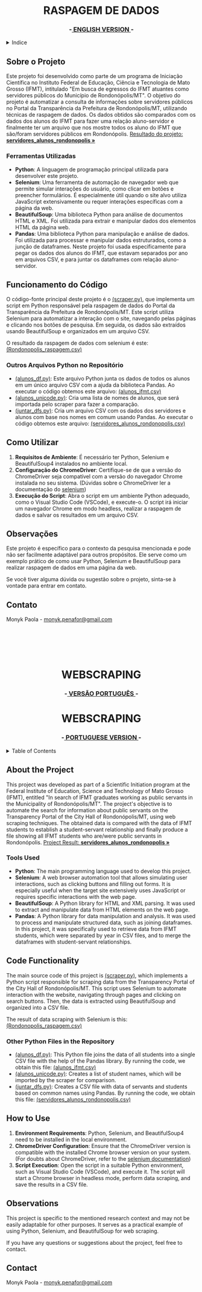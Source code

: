 <h1 id="portugues" align="center">RASPAGEM DE DADOS</h1>

<h3 align="center">-<a href="#english"> ENGLISH VERSION </a>-</h3>


<details>
  <summary>Indice</summary>
  <ol>
    <li>
      <a href="#sobre-o-projeto">Sobre o Projeto</a>
      <ul>
        <li><a href="#ferramentas-utilizadas">Ferramentas Utilizadas</a></li>
      </ul>
    </li>
    <li>
      <a href="#funcionamento-do-codigo">Funcionamento do Código</a>
    </li>
    <li><a href="#como-utilizar">Como Utilizar</a></li>
    <li><a href="#observações">Observações</a></li>
    <li><a href="#contato">Contato</a></li>
  </ol>
</details>


## Sobre o Projeto

Este projeto foi desenvolvido como parte de um programa de Iniciação Científica no Instituto Federal de Educação, Ciência e Tecnologia de Mato Grosso (IFMT), intitulado "Em busca de egressos do IFMT atuantes como servidores públicos do Município de Rondonópolis/MT". O objetivo do projeto é automatizar a consulta de informações sobre servidores públicos no Portal da Transparência da Prefeitura de Rondonópolis/MT, utilizando técnicas de raspagem de dados. Os dados obtidos são comparados com os dados dos alunos do IFMT para fazer uma relação aluno-servidor e finalmente ter um arquivo que nos mostre todos os aluno do IFMT que são/foram servidores públicos em Rondonópolis. <a href="https://github.com/MonykPenafor/WEBSCRAPING/blob/main/DADOS%20OBTIDOS/servidores_alunos_rondonopolis.csv"> Resultado do projeto:<strong> servidores_alunos_rondonopolis »</strong></a>


### Ferramentas Utilizadas

- **Python**: A linguagem de programação principal utilizada para desenvolver este projeto.
- **Selenium**: Uma ferramenta de automação de navegador web que permite simular interações do usuário, como clicar em botões e preencher formulários. É especialmente útil quando o site alvo utiliza JavaScript extensivamente ou requer interações específicas com a página da web.
- **BeautifulSoup**: Uma biblioteca Python para análise de documentos HTML e XML. Foi utilizada para extrair e manipular dados dos elementos HTML da página web.
- **Pandas**: Uma biblioteca Python para manipulação e análise de dados. Foi utilizada para processar e manipular dados estruturados, como a junção de dataframes. Neste projeto foi usada especificamente para pegar os dados dos alunos do IFMT, que estavam separados por ano em arquivos CSV, e para juntar os dataframes com relação aluno-servidor.


## Funcionamento do Código

O código-fonte principal deste projeto é o [(scraper.py)](https://github.com/MonykPenafor/WEBSCRAPING/blob/main/scraper.py), que implementa um script em Python responsável pela raspagem de dados do Portal da Transparência da Prefeitura de Rondonópolis/MT. Este script utiliza Selenium para automatizar a interação com o site, navegando pelas páginas e clicando nos botões de pesquisa. Em seguida, os dados são extraídos usando BeautifulSoup e organizados em um arquivo CSV.

O resultado da raspagem de dados com selenium é este: [(Rondonopolis_raspagem.csv)](https://github.com/MonykPenafor/WEBSCRAPING/blob/main/DADOS%20OBTIDOS/Rondonopolis_raspagem.csv)

### Outros Arquivos Python no Repositório

- [(alunos_df.py)](https://github.com/MonykPenafor/WEBSCRAPING/blob/main/alunos_df.py): Este arquivo Python junta os dados de todos os alunos em um único arquivo CSV com a ajuda da biblioteca Pandas. Ao executar o código obtemos este arquivo: [(alunos_ifmt.csv)](https://github.com/MonykPenafor/WEBSCRAPING/blob/main/DADOS%20OBTIDOS/alunos_ifmt.csv)
- [(alunos_unicode.py)](https://github.com/MonykPenafor/WEBSCRAPING/blob/main/alunos_unicode.py): Cria uma lista de nomes de alunos, que será importada pelo scraper para fazer a comparação.
- [(juntar_dfs.py)](https://github.com/MonykPenafor/WEBSCRAPING/blob/main/juntar_dfs.py): Cria um arquivo CSV com os dados dos servidores e alunos com base nos nomes em comum usando Pandas. Ao executar o código obtemos este arquivo: [(servidores_alunos_rondonopolis.csv)](https://github.com/MonykPenafor/WEBSCRAPING/blob/main/DADOS%20OBTIDOS/servidores_alunos_rondonopolis.csv)


## Como Utilizar

1. **Requisitos de Ambiente**: É necessário ter Python, Selenium e BeautifulSoup4 instalados no ambiente local.
2. **Configuração do ChromeDriver**: Certifique-se de que a versão do ChromeDriver seja compatível com a versão do navegador Chrome instalada no seu sistema. (Dúvidas sobre o ChromeDriver ler a documentação do [selenium](https://selenium-python.readthedocs.io/))
3. **Execução do Script**: Abra o script em um ambiente Python adequado, como o Visual Studio Code (VSCode), e execute-o. O script irá iniciar um navegador Chrome em modo headless, realizar a raspagem de dados e salvar os resultados em um arquivo CSV.

## Observações

Este projeto é específico para o contexto da pesquisa mencionada e pode não ser facilmente adaptável para outros propósitos. Ele serve como um exemplo prático de como usar Python, Selenium e BeautifulSoup para realizar raspagem de dados em uma página da web.

Se você tiver alguma dúvida ou sugestão sobre o projeto, sinta-se à vontade para entrar em contato.


## Contato

Monyk Paola - monyk.penafor@gmail.com

<!-- Project Link: [https://github.com/your_username/repo_name](https://github.com/your_username/repo_name) -->


<br /><br /><br /><br />

<h1 id="english" align="center">WEBSCRAPING</h1>
<h3 align="center">-<a href="#portugues"> VERSÃO PORTUGUÊS </a>-</h3>

<h1 id="english" align="center">WEBSCRAPING</h1>
<h3 align="center">-<a href="#portugues"> PORTUGUESE VERSION </a>-</h3>

<details>
  <summary>Table of Contents</summary>
  <ol>
    <li>
      <a href="#about-the-project">About the Project</a>
      <ul>
        <li><a href="#tools-used">Tools Used</a></li>
      </ul>
    </li>
    <li>
      <a href="#code-functionality">Code Functionality</a>
    </li>
    <li><a href="#how-to-use">How to Use</a></li>
    <li><a href="#observations">Observations</a></li>
    <li><a href="#contact">Contact</a></li>
  </ol>
</details>


## About the Project

This project was developed as part of a Scientific Initiation program at the Federal Institute of Education, Science and Technology of Mato Grosso (IFMT), entitled "In search of IFMT graduates working as public servants in the Municipality of Rondonópolis/MT". The project's objective is to automate the search for information about public servants on the Transparency Portal of the City Hall of Rondonópolis/MT, using web scraping techniques. The obtained data is compared with the data of IFMT students to establish a student-servant relationship and finally produce a file showing all IFMT students who are/were public servants in Rondonópolis. <a href="https://github.com/MonykPenafor/WEBSCRAPING/blob/main/DADOS%20OBTIDOS/servidores_alunos_rondonopolis.csv"> Project Result: <strong>servidores_alunos_rondonopolis »</strong></a>


### Tools Used

- **Python**: The main programming language used to develop this project.
- **Selenium**: A web browser automation tool that allows simulating user interactions, such as clicking buttons and filling out forms. It is especially useful when the target site extensively uses JavaScript or requires specific interactions with the web page.
- **BeautifulSoup**: A Python library for HTML and XML parsing. It was used to extract and manipulate data from HTML elements on the web page.
- **Pandas**: A Python library for data manipulation and analysis. It was used to process and manipulate structured data, such as joining dataframes. In this project, it was specifically used to retrieve data from IFMT students, which were separated by year in CSV files, and to merge the dataframes with student-servant relationships.


## Code Functionality

The main source code of this project is [(scraper.py)](https://github.com/MonykPenafor/WEBSCRAPING/blob/main/scraper.py), which implements a Python script responsible for scraping data from the Transparency Portal of the City Hall of Rondonópolis/MT. This script uses Selenium to automate interaction with the website, navigating through pages and clicking on search buttons. Then, the data is extracted using BeautifulSoup and organized into a CSV file.

The result of data scraping with Selenium is this: [(Rondonopolis_raspagem.csv)](https://github.com/MonykPenafor/WEBSCRAPING/blob/main/DADOS%20OBTIDOS/Rondonopolis_raspagem.csv)

### Other Python Files in the Repository

- [(alunos_df.py)](https://github.com/MonykPenafor/WEBSCRAPING/blob/main/alunos_df.py): This Python file joins the data of all students into a single CSV file with the help of the Pandas library. By running the code, we obtain this file: [(alunos_ifmt.csv)](https://github.com/MonykPenafor/WEBSCRAPING/blob/main/DADOS%20OBTIDOS/alunos_ifmt.csv)
- [(alunos_unicode.py)](https://github.com/MonykPenafor/WEBSCRAPING/blob/main/alunos_unicode.py): Creates a list of student names, which will be imported by the scraper for comparison.
- [(juntar_dfs.py)](https://github.com/MonykPenafor/WEBSCRAPING/blob/main/juntar_dfs.py): Creates a CSV file with data of servants and students based on common names using Pandas. By running the code, we obtain this file: [(servidores_alunos_rondonopolis.csv)](https://github.com/MonykPenafor/WEBSCRAPING/blob/main/DADOS%20OBTIDOS/servidores_alunos_rondonopolis.csv)


## How to Use

1. **Environment Requirements**: Python, Selenium, and BeautifulSoup4 need to be installed in the local environment.
2. **ChromeDriver Configuration**: Ensure that the ChromeDriver version is compatible with the installed Chrome browser version on your system. (For doubts about ChromeDriver, refer to the [selenium documentation](https://selenium-python.readthedocs.io/))
3. **Script Execution**: Open the script in a suitable Python environment, such as Visual Studio Code (VSCode), and execute it. The script will start a Chrome browser in headless mode, perform data scraping, and save the results in a CSV file.

## Observations

This project is specific to the mentioned research context and may not be easily adaptable for other purposes. It serves as a practical example of using Python, Selenium, and BeautifulSoup for web scraping.

If you have any questions or suggestions about the project, feel free to contact.

## Contact

Monyk Paola - monyk.penafor@gmail.com

<!-- Project Link: [https://github.com/your_username/repo_name](https://github.com/your_username/repo_name) -->

